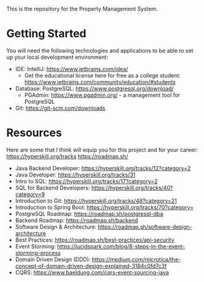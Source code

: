 This is the repository for the Property Management System.

# Getting Started
You will need the following technologies and applications to be able to set up your local development environment:
* IDE: IntelliJ: https://www.jetbrains.com/idea/
  * Get the educational license here for free as a college student: https://www.jetbrains.com/community/education/#students
* Database: PostgreSQL: https://www.postgresql.org/download/
  * PGAdmin: https://www.pgadmin.org/ - a management tool for PostgreSQL
* Git: https://git-scm.com/downloads

# Resources

Here are some that I think will equip you for this project and for your career:
https://hyperskill.org/tracks
https://roadmap.sh/

* Java Backend Developer: https://hyperskill.org/tracks/12?category=2
* Java Developer: https://hyperskill.org/tracks/31
* Intro to SQL: https://hyperskill.org/tracks/17?category=2
* SQL for Backend Developers: https://hyperskill.org/tracks/40?category=9
* Introduction to Git: https://hyperskill.org/tracks/48?category=21
* Introduction to Spring Boot: https://hyperskill.org/tracks/70?category=
* PostgreSQL Roadmap: https://roadmap.sh/postgresql-dba
* Backend Roadmap: https://roadmap.sh/backend
* Software Design & Architecture: https://roadmap.sh/software-design-architecture
* Best Practices: https://roadmap.sh/best-practices/api-security
* Event Storming: https://lucidspark.com/blog/8-steps-in-the-event-storming-process
* Domain Driven Design (DDD): https://medium.com/microtica/the-concept-of-domain-driven-design-explained-3184c0fd7c3f
* CQRS: https://www.baeldung.com/cqrs-event-sourcing-java
